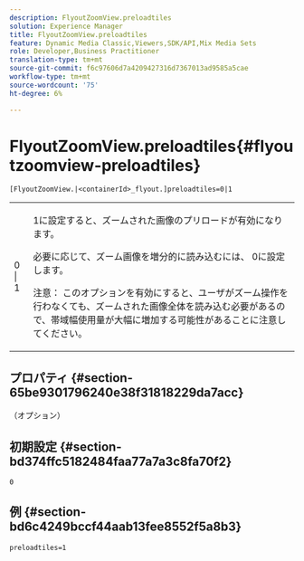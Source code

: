 ```yaml
---
description: FlyoutZoomView.preloadtiles
solution: Experience Manager
title: FlyoutZoomView.preloadtiles
feature: Dynamic Media Classic,Viewers,SDK/API,Mix Media Sets
role: Developer,Business Practitioner
translation-type: tm+mt
source-git-commit: f6c97606d7a4209427316d7367013ad9585a5cae
workflow-type: tm+mt
source-wordcount: '75'
ht-degree: 6%

---
```



# FlyoutZoomView.preloadtiles{#flyoutzoomview-preloadtiles}

`[FlyoutZoomView.|<containerId>_flyout.]preloadtiles=0|1`

<table id="table_E314540D347D47699C04EB80D20C0721"> 
 <tbody> 
  <tr> 
   <td colname="col1"> <p> <span class="codeph"> 0 | 1</span> </p> </td> 
   <td colname="col2"> <p> <span class="codeph"> 1</span>に設定すると、ズームされた画像のプリロードが有効になります。 </p> <p>必要に応じて、ズーム画像を増分的に読み込むには、<span class="codeph"> 0</span>に設定します。 </p> <p> <p>注意： このオプションを有効にすると、ユーザがズーム操作を行わなくても、ズームされた画像全体を読み込む必要があるので、帯域幅使用量が大幅に増加する可能性があることに注意してください。 </p> </p> </td> 
  </tr> 
 </tbody> 
</table>

## プロパティ {#section-65be9301796240e38f31818229da7acc}

（オプション）

## 初期設定 {#section-bd374ffc5182484faa77a7a3c8fa70f2}

`0`

## 例 {#section-bd6c4249bccf44aab13fee8552f5a8b3}

`preloadtiles=1`

